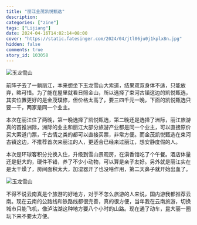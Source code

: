 ```yaml
---
title: "丽江金茂凯悦甄选"
description:
categories: ["zine"]
tags: ["Lijiang"]
date: 2024-04-16T14:02:14+08:00
cover: "https://static.fatesinger.com/2024/04/jtl06ju0j1kplx8n.jpg"
hidden: false
comments: true
story_id: 103058
---
```


![玉龙雪山](https://static.fatesinger.com/2024/04/jtl06ju0j1kplx8n.jpg)

前阵子去了一躺丽江，本来想坐下玉龙雪山大索道，结果双双身体不适，只能放弃，略可惜。为了能在屋里就看日照金山，所以选择了束河古镇这边的凯悦甄选，其实位置更好的是金茂璞修，但价格太高了，要三四千元一晚，下面的凯悦甄选只要一千，两家是同一个业主。

本次在丽江住了两晚，第一晚选择了凯悦甄选，第二晚还是选择了洲际，丽江旅游真的首推洲际，洲际的业主和丽江大部分旅游产业都是同一个业主，可以直接原价买大索道门票，千古情之类的都可以直接买票，非常方便。而金茂凯悦甄选在束河古镇这边，不推荐首次来丽江的人，更适合已经来过丽江，想安静度假的人。

本次是环球客积分兑换入住，升级到雪山景观房，在滇香馆吃了个午餐。酒店体量还是挺大的，硬件不错，养了不少小动物，可以算是亲子友好。另外就是丽江实在是太干燥了，房间面积太大，加湿器开了也没啥作用，第二天鼻子就开始出血了。

![玉龙雪山](https://static.fatesinger.com/2024/04/ktqcust8zwqm3wv7.jpg)

不得不说云南真是个旅游的好地方，对于不怎么旅游的人来说，国内游我都推荐云南。现在云南的公路线和铁路线都很完善，真的很方便，当年我在云南旅游，切换城市只能飞机，像泸沽湖这种地方要八个小时的山路。现在通了动车，昆大丽一圈玩下来不要太方便。
